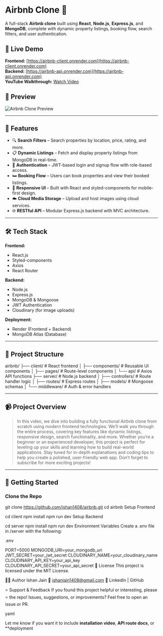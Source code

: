 # Airbnb Clone 🏡

A full-stack **Airbnb clone** built using **React**, **Node.js**, **Express.js**, and **MongoDB**, complete with dynamic property listings, booking flow, search filters, and user authentication.

## 🔗 Live Demo
**Frontend:** [https://airbnb-client.onrender.com](https://airbnb-client.onrender.com)  
**Backend:** [https://airbnb-api.onrender.com](https://airbnb-api.onrender.com)  
**YouTube Walkthrough:** [Watch Video](https://youtu.be/your-video-link)

## 📸 Preview

![Airbnb Clone Preview](./preview.png) <!-- Add actual screenshot path or link -->

---

## 🚀 Features

- 🔍 **Search Filters** – Search properties by location, price, rating, and more.
- 📋 **Dynamic Listings** – Fetch and display property listings from MongoDB in real-time.
- 🔐 **Authentication** – JWT-based login and signup flow with role-based access.
- 🛏️ **Booking Flow** – Users can book properties and view their booked listings.
- 📱 **Responsive UI** – Built with React and styled-components for mobile-first design.
- ☁️ **Cloud Media Storage** – Upload and host images using cloud services.
- 🌐 **RESTful API** – Modular Express.js backend with MVC architecture.

---

## 🛠 Tech Stack

**Frontend:**
- React.js
- Styled-components
- Axios
- React Router

**Backend:**
- Node.js
- Express.js
- MongoDB & Mongoose
- JWT Authentication
- Cloudinary (for image uploads)

**Deployment:**
- Render (Frontend + Backend)
- MongoDB Atlas (Database)

---

## 📁 Project Structure

airbnb/
├── client/ # React frontend
│ ├── components/ # Reusable UI components
│ ├── pages/ # Route-level components
│ └── api/ # Axios API functions
├── server/ # Node.js backend
│ ├── controllers/ # Route handler logic
│ ├── routes/ # Express routes
│ ├── models/ # Mongoose schemas
│ └── middleware/ # Auth & error handlers

---

## 📹 Project Overview

> In this video, we dive into building a fully functional Airbnb clone from scratch using modern frontend technologies. We’ll walk you through the entire process, covering key features like dynamic listings, responsive design, search functionality, and more. Whether you’re a beginner or an experienced developer, this project is perfect for leveling up your skills and learning how to build real-world applications. Stay tuned for in-depth explanations and coding tips to help you create a polished, user-friendly web app. Don’t forget to subscribe for more exciting projects!

---

## 🧪 Getting Started

### Clone the Repo

git clone https://github.com/ishan1408/airbnb.git
cd airbnb
Setup Frontend

cd client
npm install
npm run dev
Setup Backend

cd server
npm install
npm run dev
Environment Variables
Create a .env file in /server with the following:

.env

PORT=5000
MONGODB_URI=your_mongodb_uri
JWT_SECRET=your_jwt_secret
CLOUDINARY_NAME=your_cloudinary_name
CLOUDINARY_API_KEY=your_api_key
CLOUDINARY_API_SECRET=your_api_secret
📝 License
This project is licensed under the MIT License.

🙋‍♂️ Author
Ishan Jain
📧 ishanjain1408@gmail.com
🔗 LinkedIn | GitHub

⭐️ Support & Feedback
If you found this project helpful or interesting, please ⭐️ the repo!
Issues, suggestions, or improvements? Feel free to open an issue or PR.

yaml

Let me know if you want it to include **installation video**, **API route docs**, or **deployment 
